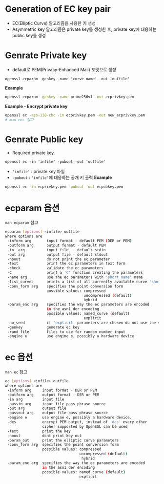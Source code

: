 # Generation of EC key pair
* EC(Elliptic Curve) 알고리즘을 사용한 키 생성
* Asymmetric key 알고리즘은 private key를 생성한 후, private key에 대응하는 public key를 생성

# Genrate Private key
* default로 PEM(Privacy-Enhanced Mail) 포맷으로 생성
```
openssl ecparam -genkey -name 'curve name' -out 'outfile'
```
**Example**
```bash
openssl ecparam -genkey -name prime256v1 -out ecprivkey.pem
```
**Example - Encrypt private key**
```bash
openssl ec -aes-128-cbc -in ecprivkey.pem -out new_ecprivkey.pem
# man enc 참고
```

# Genrate Public key
* Required private key.
```
openssl ec -in 'infile' -pubout -out 'outfile'
```
* `'infile'` : private key 파일
* `-pubout` : `'infile'`에 대응하는 공개 키 출력
**Example**
```bash
openssl ec -in ecprivkey.pem -pubout -out ecpubkey.pem
```

# ecparam 옵션
`man ecparam` 참고
```bash
ecparam [options] <infile> outfile
where options are
 -inform arg       input format - default PEM (DER or PEM)
 -outform arg      output format - default PEM
 -in  arg          input file  - default stdin
 -out arg          output file - default stdout
 -noout            do not print the ec parameter
 -text             print the ec parameters in text form
 -check            validate the ec parameters
 -C                print a 'C' function creating the parameters
 -name arg         use the ec parameters with 'short name' name
 -list_curves      prints a list of all currently available curve 'short names'
 -conv_form arg    specifies the point conversion form 
                   possible values: compressed
                                    uncompressed (default)
                                    hybrid
 -param_enc arg    specifies the way the ec parameters are encoded
                   in the asn1 der encoding
                   possible values: named_curve (default)
                                    explicit
 -no_seed          if 'explicit' parameters are chosen do not use the seed
 -genkey           generate ec key
 -rand file        files to use for random number input
 -engine e         use engine e, possibly a hardware device
```

# ec 옵션
`man ec` 참고
```bash
ec [options] <infile> outfile
where options are
 -inform arg     input format - DER or PEM
 -outform arg    output format - DER or PEM
 -in arg         input file
 -passin arg     input file pass phrase source
 -out arg        output file
 -passout arg    output file pass phrase source
 -engine e       use engine e, possibly a hardware device.
 -des            encrypt PEM output, instead of 'des' every other 
                 cipher supported by OpenSSL can be used
 -text           print the key
 -noout          dont print key out
 -param_out      print the elliptic curve parameters
 -conv_form arg  specifies the point conversion form 
                 possible values: compressed
                                  uncompressed (default)
                                   hybrid
 -param_enc arg  specifies the way the ec parameters are encoded
                 in the asn1 der encoding
                 possible values: named_curve (default)
                                  explicit
```
